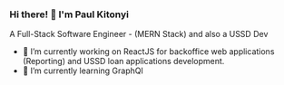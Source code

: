 ### Hi there! 👋 I'm Paul Kitonyi

A Full-Stack Software Engineer - (MERN Stack) and also a USSD Dev

- 🔭 I’m currently working on ReactJS for backoffice web applications (Reporting) and USSD loan applications development.
- 🌱 I’m currently learning GraphQl
